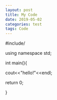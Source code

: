 ```yaml
---
layout: post
title: My Code
date: 2019-05-02
categories: test
tags: Code
---
```

#include/<iostream/>
 
using namespace std;

int main(){

  cout<<"hello!"<<endl;
  
  return 0;
  
}
